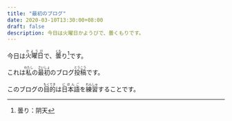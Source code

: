 ```yaml
---
title: "最初のブログ"
date: 2020-03-10T13:30:00+08:00
draft: false
description: 今日は火曜日かようびで、曇くもりです。
---
```


今日は<ruby>火曜日<rp>(</rp><rt>かようび</rt><rp>)</rp></ruby>で、<ruby>曇<rp>(</rp><rt>くも</rt><rp>)</rp></ruby>り[^1]です。

これは<ruby>私<rp>(</rp><rt>わたし</rt><rp>)</rp></ruby>の<ruby>最初<rp>(</rp><rt>さいしょ</rt><rp>)</rp></ruby>のブログ<ruby>投稿<rp>(</rp><rt>とうこう</rt><rp>)</rp></ruby>です。

このブログの<ruby>目的<rp>(</rp><rt>もくてき</rt><rp>)</rp></ruby>は<ruby>日本語<rp>(</rp><rt>にほんご</rt><rp>)</rp></ruby>を<ruby>練習<rp>(</rp><rt>れんしゅ</rt><rp>)</rp></ruby>することです。

[^1]: 曇り：阴天

